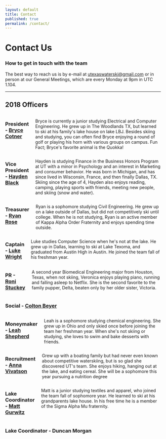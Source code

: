 ```yaml
---
layout: default
title: Contact
published: true
permalink: /contact/
---
```

<div class="Contact">
  <div class="page-head" style="background-image:url({{site.url}}/assets/images/contact-head.jpg)">
    <div class="head-content">
      <h1>Contact Us</h1>
      <h3>How to get in touch with the team</h3>
    </div>
  </div>
  <div class="container">
    <div class="page-section">
      <p>The best way to reach us is by e-mail at <a href="mailto:utexaswaterski@gmail.com">utexaswaterski@gmail.com</a> or in person at our General Meetings, which are every Monday at 9pm in UTC 1.104.</p>
    </div>
    <hr>
    <div class="page-section">
      <h2>2018 Officers</h2>
      <div class="row officer">
        <div class="three columns">
          <div class="officer-image" style="background-image: url({{site.url}}/assets/images/members/bryce.jpg)"></div>
        </div>
        <div class="nine columns">
          <h3>President - <a href="mailto:brycecot@utexas.edu">Bryce Cotner</a></h3>
          <p>Bryce is currently a junior studying Electrical and Computer Engineering. He grew up in The Woodlands TX, but learned to ski at his family's lake house on lake LBJ. Besides skiing and studying, you can often find Bryce enjoying a round of golf or playing his horn with various groups on campus. Fun Fact; Bryce's favorite animal is the Quokka!</p>
        </div>
      </div>
      <div class="row officer">
        <div class="three columns">
          <div class="officer-image" style="background-image: url({{site.url}}/assets/images/members/hayden.png)"></div>
        </div>
        <div class="nine columns">
          <h3>Vice President - <a href="mailto:hayden.black@utexas.edu">Hayden Black</a></h3>
          <p>Hayden is studying Finance in the Business Honors Program at UT with a minor in Psychology and an interest in Marketing and consumer behavior. He was born in Michigan, and has since lived in Wisconsin, France, and then finally Dallas, TX. Skiing since the age of 4, Hayden also enjoys reading, camping, playing sports with friends, meeting new people, and skiing (snow and water).</p>
        </div>
      </div>
      <div class="row officer">
        <div class="three columns">
          <div class="officer-image" style="background-image: url({{site.url}}/assets/images/members/ryan.png)"></div>
        </div>
        <div class="nine columns">
          <h3>Treasurer - <a href="mailto:rrose2116@gmail.com">Ryan Rose</a></h3>
          <p>Ryan is a sophomore studying Civil Engineering. He grew up on a lake outside of Dallas, but did not competitively ski until college. When he is not studying, Ryan is an active member of Kappa Alpha Order Fraternity and enjoys spending time outside.</p>
        </div>
      </div>
      <div class="row officer">
        <div class="three columns">
          <div class="officer-image" style="background-image: url({{site.url}}/assets/images/members/luke.jpg)"></div>
        </div>
        <div class="nine columns">
          <h3>Captain - <a href="mailto:lukewright@utexas.edu">Luke Wright</a></h3>
          <p>Luke studies Computer Science when he's not at the lake. He grew up in Dallas, learning to ski at Lake Texoma, and graduated from Austin High in Austin. He joined the team fall of his freshman year.</p>
        </div>
      </div>
      <div class="row officer">
        <div class="three columns">
          <div class="officer-image" style="background-image: url({{site.url}}/assets/images/members/roni.jpg)"></div>
        </div>
        <div class="nine columns">
          <h3>PR - <a href="mailto:stuckey002@gmail.com">Roni Stuckey</a></h3>
          <p>A second year Biomedical Engineering major from Houston, Texas, when not skiing, Veronica enjoys playing piano, running and falling asleep to Netflix. She is the second favorite to the family pupper, Delta, beaten only by her older sister, Victoria.</p>
        </div>
      </div>
      <div class="row officer">
        <div class="three columns">
          <div class="officer-image" style="background-image: url()"></div>
        </div>
        <div class="nine columns">
          <h3>Social - <a href="">Colton Beyer</a></h3>
        </div>
      </div>
      <div class="row officer">
        <div class="three columns">
          <div class="officer-image" style="background-image: url({{site.url}}/assets/images/members/leah.jpg)"></div>
        </div>
        <div class="nine columns">
          <h3>Moneymaker - <a href="mailto:leahshep@gmail.com">Leah Shepherd</a></h3>
          <p>Leah is a sophomore studying chemical engineering. She grew up in Ohio and only skied once before joining the team her freshman year. When she's not skiing or studying, she loves to swim and bake desserts with friends.</p>
        </div>
      </div>
      <div class="row officer">
        <div class="three columns">
          <div class="officer-image" style="background-image: url({{site.url}}/assets/images/members/anna.jpg)"></div>
        </div>
        <div class="nine columns">
          <h3>Recruitment - <a href="mailto:annavivatson@yahoo.com">Anna Vivatson</a></h3>
          <p>Grew up with a boating family but had never even known about competitive waterskiing, but is so glad she discovered UT's team. She enjoys hiking, hanging out at the lake, and eating cereal. She will be a sophomore this year pursuing a nutrition degree</p>
        </div>
      </div>
      <div class="row officer">
        <div class="three columns">
          <div class="officer-image" style="background-image: url({{site.url}}/assets/images/members/matt.jpg)"></div>
        </div>
        <div class="nine columns">
          <h3>Lake Coordinator - <a href="mailto:mbgurwitz@gmail.com">Matt Gurwitz</a></h3>
          <p>Matt is a junior studying textiles and apparel, who joined the team fall of sophomore year. He learned to ski at his grandparents lake house. In his free time he is a member of the Sigma Alpha Mu fraternity.</p>
        </div>
      </div>
      <div class="row officer">
        <div class="three columns">
          <div class="officer-image" style="background-image: url()"></div>
        </div>
        <div class="nine columns">
          <h3>Lake Coordinator - Duncan Morgan</h3>
        </div>
      </div>
    </div>
  </div>
</div>
